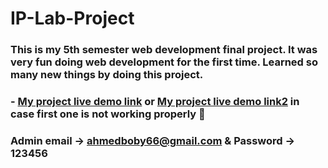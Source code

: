 # IP-Lab-Project

### This is my 5th semester web development final project. It was very fun doing web development for the first time. Learned so many new things by doing this project.

### - [My project live demo link](https://library66.tech) or [My project live demo link2](https://library99.rf.gd/) in case first one is not working properly 🙂


### Admin email -> ahmedboby66@gmail.com & Password -> 123456 
